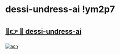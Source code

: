 # dessi-undress-ai !ym2p7

# <h2><a href="https://03v8j1.esa.edu.pl?title=dessi-undress-ai&ref=ym2p7">🔗👉 🔴 dessi-undress-ai</a></h2>

[![acn](https://github.com/user-attachments/assets/0f9c940e-d8b0-45ae-aac7-cd30a18b3e1c)](https://03v8j1.esa.edu.pl?title=dessi-undress-ai&ref=ym2p7)

